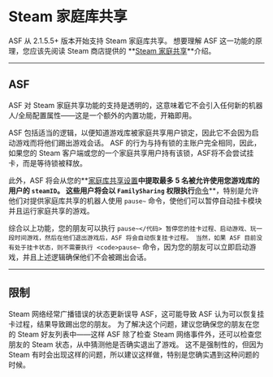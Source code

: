 # Steam 家庭库共享

ASF 从 2.1.5.5+ 版本开始支持 Steam 家庭库共享。 想要理解 ASF 这一功能的原理，您应该先阅读 Steam 商店提供的 **[Steam 家庭共享](https://store.steampowered.com/promotion/familysharing)**介绍。

* * *

## ASF

ASF 对 Steam 家庭共享功能的支持是透明的，这意味着它不会引入任何新的机器人/全局配置属性——这是一个额外的内置功能，开箱即用。

ASF 包括适当的逻辑，以便知道游戏库被家庭共享用户锁定，因此它不会因为启动游戏而将他们踢出游戏会话。 ASF 的行为与持有锁的主账户完全相同，因此，如果您的 Steam 客户端或您的一个家庭共享用户持有该锁，ASF将不会尝试挂卡，而是等待锁被释放。

此外，ASF 将会从您的**[家庭库共享设置](https://store.steampowered.com/account/managedevices)**中提取最多 5 名被允许使用您游戏库的用户的 `steamID`。 这些用户将会以 `FamilySharing` 权限执行**[命令](https://github.com/JustArchiNET/ArchiSteamFarm/wiki/Commands-zh-CN)**，特别是允许他们对提供家庭库共享的机器人使用 `pause~` 命令，使他们可以暂停自动挂卡模块并且运行家庭共享的游戏。

综合以上功能，您的朋友可以执行 `pause~</代码> 暂停您的挂卡过程、启动游戏、玩一段时间游戏，然后在他们退出游戏后，ASF 将会自动恢复挂卡过程。 当然，如果 ASF 目前没有处于挂卡状态，则不需要执行 <code>pause~` 命令，因为您的朋友可以立即启动游戏，并且上述逻辑确保他们不会被踢出会话。

* * *

## 限制

Steam 网络经常广播错误的状态更新误导 ASF，这可能导致 ASF 认为可以恢复挂卡过程，结果导致踢出您的朋友。 为了解决这个问题，建议您确保您的朋友在您的 Steam 好友列表中——这样 ASF 除了检查 Steam 网络事件外，还可以检查您朋友的 Steam 状态，从中猜测他是否确实退出了游戏。 这不是强制性的，但因为 Steam 有时会出现这样的问题，所以建议这样做，特别是您确实遇到这种问题的时候。